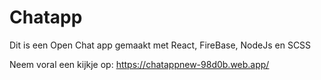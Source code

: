 # Chatapp

Dit is een Open Chat app gemaakt met React, FireBase, NodeJs en SCSS

Neem voral een kijkje op:
https://chatappnew-98d0b.web.app/
